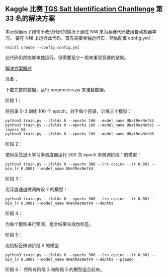 ## Kaggle 比赛 [TGS Salt Identification Chanllenge](https://www.kaggle.com/c/tgs-salt-identification-challenge) 第 33 名的解决方案

本示例展示了如何不改动代码的情况下通过 NNI 来为竞赛代码使用自动机器学习。 要在 NNI 上运行此代码，首先需要单独运行它，然后配置 config.yml：

    nnictl create --config config.yml


此代码仍然能够单独运行，但需要至少一周来重现竞赛的结果。

[解决方案概述](https://www.kaggle.com/c/tgs-salt-identification-challenge/discussion/69593)

准备：

下载完整的数据，运行 preprocess.py 来准备数据。

阶段 1：

将目录 0-3 训练 100 个 epoch，对于每个目录，训练三个模型：

    python3 train.py --ifolds 0 --epochs 100 --model_name UNetResNetV4
    python3 train.py --ifolds 0 --epochs 100 --model_name UNetResNetV5 --layers 50
    python3 train.py --ifolds 0 --epochs 100 --model_name UNetResNetV6


阶段 2：

使用余弦退火学习率调度器运行 300 次 epoch 来微调阶段 1 的模型：

    python3 train.py --ifolds 0 --epochs 300 --lrs cosine --lr 0.001 --min_lr 0.0001 --model_name UNetResNetV4


阶段 3：

用深度通道微调阶段 2 的模型：

    python3 train.py --ifolds 0 --epochs 300 --lrs cosine --lr 0.001 --min_lr 0.0001 --model_name UNetResNetV4 --depths


阶段 4：

为每个模型进行预测，组合结果生成伪标签。

阶段 5：

用伪标签微调阶段 3 的模型

    python3 train.py --ifolds 0 --epochs 300 --lrs cosine --lr 0.001 --min_lr 0.0001 --model_name UNetResNetV4 --depths --pseudo


阶段 6： 将所有阶段 3 和阶段 5 的模型组合起来。
